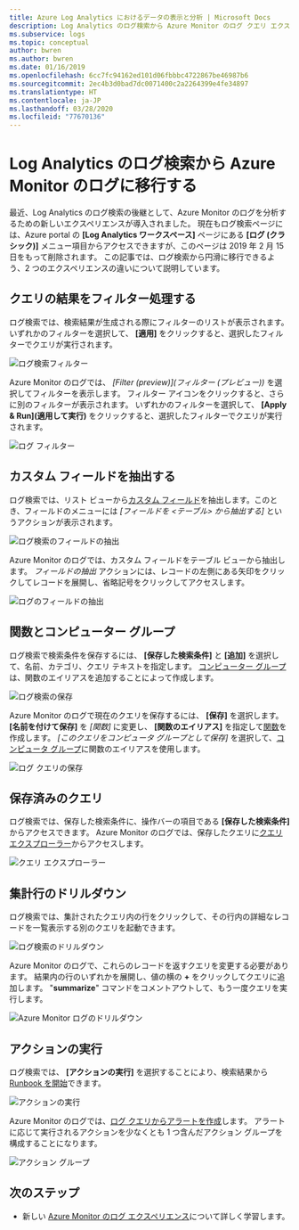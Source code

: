 ```yaml
---
title: Azure Log Analytics におけるデータの表示と分析 | Microsoft Docs
description: Log Analytics のログ検索から Azure Monitor のログ クエリ エクスペリエンスに移行するユーザー向けの情報。
ms.subservice: logs
ms.topic: conceptual
author: bwren
ms.author: bwren
ms.date: 01/16/2019
ms.openlocfilehash: 6cc7fc94162ed101d06fbbbc4722867be46987b6
ms.sourcegitcommit: 2ec4b3d0bad7dc0071400c2a2264399e4fe34897
ms.translationtype: HT
ms.contentlocale: ja-JP
ms.lasthandoff: 03/28/2020
ms.locfileid: "77670136"
---
```

# <a name="transition-from-log-analytics-log-search-to-azure-monitor-logs"></a>Log Analytics のログ検索から Azure Monitor のログに移行する
最近、Log Analytics のログ検索の後継として、Azure Monitor のログを分析するための新しいエクスペリエンスが導入されました。 現在もログ検索ページには、Azure portal の **[Log Analytics ワークスペース]** ページにある **[ログ (クラシック)]** メニュー項目からアクセスできますが、このページは 2019 年 2 月 15 日をもって削除されます。 この記事では、ログ検索から円滑に移行できるよう、2 つのエクスペリエンスの違いについて説明しています。 

## <a name="filter-results-of-a-query"></a>クエリの結果をフィルター処理する
ログ検索では、検索結果が生成される際にフィルターのリストが表示されます。 いずれかのフィルターを選択して、 **[適用]** をクリックすると、選択したフィルターでクエリが実行されます。

![ログ検索フィルター](media/log-search-transition/filter-log-search.png)

Azure Monitor のログでは、 *[Filter (preview)]\(フィルター (プレビュー)\)* を選択してフィルターを表示します。 フィルター アイコンをクリックすると、さらに別のフィルターが表示されます。 いずれかのフィルターを選択して、 **[Apply & Run]\(適用して実行\)** をクリックすると、選択したフィルターでクエリが実行されます。

![ログ フィルター](media/log-search-transition/filter-logs.png)

## <a name="extract-custom-fields"></a>カスタム フィールドを抽出する 
ログ検索では、リスト ビューから[カスタム フィールド](../platform/custom-fields.md)を抽出します。このとき、フィールドのメニューには _[フィールドを <テーブル> から抽出する]_ というアクションが表示されます。

![ログ検索のフィールドの抽出](media/log-search-transition/extract-fields-log-search.png)

Azure Monitor のログでは、カスタム フィールドをテーブル ビューから抽出します。 _フィールドの抽出_ アクションには、レコードの左側にある矢印をクリックしてレコードを展開し、省略記号をクリックしてアクセスします。

![ログのフィールドの抽出](media/log-search-transition/extract-fields-logs.png)

## <a name="functions-and-computer-groups"></a>関数とコンピューター グループ
ログ検索で検索条件を保存するには、 **[保存した検索条件]** と **[追加]** を選択して、名前、カテゴリ、クエリ テキストを指定します。 [コンピューター グループ](../platform/computer-groups.md)は、関数のエイリアスを追加することによって作成します。

![ログ検索の保存](media/log-search-transition/save-search-log-search.png)

Azure Monitor のログで現在のクエリを保存するには、 **[保存]** を選択します。 **[名前を付けて保存]** を _[関数]_ に変更し、 **[関数のエイリアス]** を指定して[関数](functions.md)を作成します。 _[このクエリをコンピュータ グループとして保存]_ を選択して、[コンピュータ グループ](../platform/computer-groups.md)に関数のエイリアスを使用します。

![ログ クエリの保存](media/log-search-transition/save-query-logs.png)

## <a name="saved-queries"></a>保存済みのクエリ
ログ検索では、保存した検索条件に、操作バーの項目である **[保存した検索条件]** からアクセスできます。 Azure Monitor のログでは、保存したクエリに[クエリ エクスプローラー](../log-query/get-started-portal.md#save-queries)からアクセスします。

![クエリ エクスプローラー](media/log-search-transition/query-explorer.png)

## <a name="drill-down-on-summarized-rows"></a>集計行のドリルダウン
ログ検索では、集計されたクエリ内の行をクリックして、その行内の詳細なレコードを一覧表示する別のクエリを起動できます。

![ログ検索のドリルダウン](media/log-search-transition/drilldown-search.png)

Azure Monitor のログで、これらのレコードを返すクエリを変更する必要があります。 結果内の行のいずれかを展開し、値の横の **+** をクリックしてクエリに追加します。 "**summarize**" コマンドをコメントアウトして、もう一度クエリを実行します。

![Azure Monitor ログのドリルダウン](media/log-search-transition/drilldown-logs.png)

## <a name="take-action"></a>アクションの実行
ログ検索では、 **[アクションの実行]** を選択することにより、検索結果から [Runbook を開始](take-action.md)できます。

![アクションの実行](media/log-search-transition/take-action-log-search.png)

Azure Monitor のログでは、[ログ クエリからアラートを作成](../platform/alerts-log.md)します。 アラートに応じて実行されるアクションを少なくとも 1 つ含んだアクション グループを構成することになります。

![アクション グループ](media/log-search-transition/action-group.png)

## <a name="next-steps"></a>次のステップ

- 新しい [Azure Monitor のログ エクスペリエンス](get-started-portal.md)について詳しく学習します。
